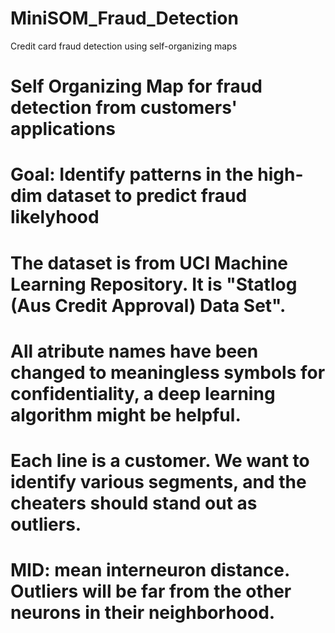 # MiniSOM_Fraud_Detection
Credit card fraud detection using self-organizing maps



# Self Organizing Map for fraud detection from customers' applications
# Goal: Identify patterns in the high-dim dataset to predict fraud likelyhood
# The dataset is from UCI Machine Learning Repository. It is "Statlog (Aus Credit Approval) Data Set".
# All atribute names have been changed to meaningless symbols for confidentiality, a deep learning algorithm might be helpful.
# Each line is a customer. We want to identify various segments, and the cheaters should stand out as outliers.
# MID: mean interneuron distance. Outliers will be far from the other neurons in their neighborhood.
